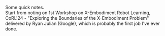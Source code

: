 Some quick notes.  
Start from noting on 1st Workshop on X-Embodiment Robot Learning, CoRL'24 - "Exploring the Boundaries of the X-Embodiment Problem" delivered by Ryan Julian (Google), which is probably the first job I've ever done.  